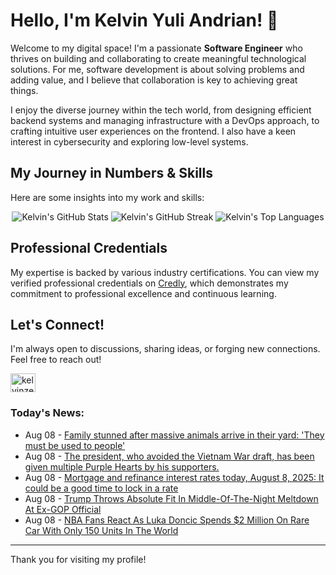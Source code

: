 # Hello, I'm Kelvin Yuli Andrian! 👋

Welcome to my digital space! I'm a passionate **Software Engineer** who thrives on building and collaborating to create meaningful technological solutions. For me, software development is about solving problems and adding value, and I believe that collaboration is key to achieving great things.

I enjoy the diverse journey within the tech world, from designing efficient backend systems and managing infrastructure with a DevOps approach, to crafting intuitive user experiences on the frontend. I also have a keen interest in cybersecurity and exploring low-level systems.

## My Journey in Numbers & Skills

Here are some insights into my work and skills:

<p align="center">
  <img src="https://github-readme-stats.vercel.app/api?username=kelvinzer0&show_icons=true&theme=radical" alt="Kelvin's GitHub Stats" />
  <img src="https://github-readme-streak-stats.herokuapp.com/?user=kelvinzer0&theme=radical" alt="Kelvin's GitHub Streak" />
  <img src="https://github-readme-stats.vercel.app/api/top-langs/?username=kelvinzer0&layout=compact&theme=radical" alt="Kelvin's Top Languages" />
</p>

## Professional Credentials

My expertise is backed by various industry certifications. You can view my verified professional credentials on [Credly](https://www.credly.com/users/kelvin-yuli-andrian/badges), which demonstrates my commitment to professional excellence and continuous learning.

## Let's Connect!

I'm always open to discussions, sharing ideas, or forging new connections. Feel free to reach out!

<p align="left">
    <a href="https://linkedin.com/in/kelvinzero" target="blank"><img align="center" src="https://cdn.jsdelivr.net/npm/simple-icons@3.0.1/icons/linkedin.svg" alt="kelvinzero" height="30" width="40" /></a>
</p>

### Today's News:

<!-- feed start -->
- Aug 08 - [Family stunned after massive animals arrive in their yard: 'They must be used to people'](https://www.yahoo.com/news/articles/family-stunned-massive-animals-arrive-114000171.html)
- Aug 08 - [The president, who avoided the Vietnam War draft, has been given multiple Purple Hearts by his supporters.](https://www.yahoo.com/news/videos/president-avoided-vietnam-war-draft-101856527.html)
- Aug 08 - [Mortgage and refinance interest rates today, August 8, 2025: It could be a good time to lock in a rate](https://finance.yahoo.com/personal-finance/mortgages/article/mortgage-refinance-rates-today-friday-august-8-2025-100004734.html)
- Aug 08 - [Trump Throws Absolute Fit In Middle-Of-The-Night Meltdown At Ex-GOP Official](https://www.yahoo.com/news/articles/trump-throws-absolute-fit-middle-073628310.html)
- Aug 08 - [NBA Fans React As Luka Doncic Spends $2 Million On Rare Car With Only 150 Units In The World](https://sports.yahoo.com/article/nba-fans-react-luka-doncic-045335658.html)
<!-- feed end -->

---

Thank you for visiting my profile!